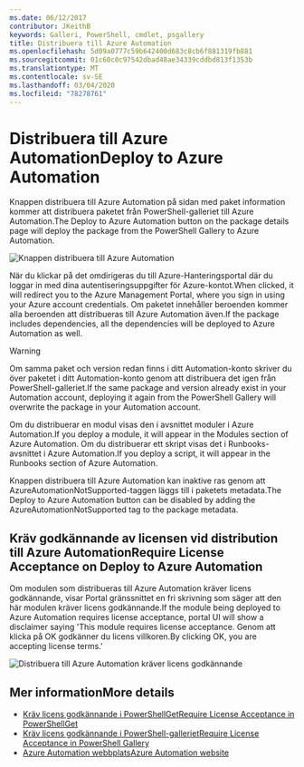 ```yaml
---
ms.date: 06/12/2017
contributor: JKeithB
keywords: Galleri, PowerShell, cmdlet, psgallery
title: Distribuera till Azure Automation
ms.openlocfilehash: 5d09a0777c59b642400d683c8cb6f881319fb881
ms.sourcegitcommit: 01c60c0c97542dbad48ae34339cddbd813f1353b
ms.translationtype: MT
ms.contentlocale: sv-SE
ms.lasthandoff: 03/04/2020
ms.locfileid: "78278761"
---
```

# <a name="deploy-to-azure-automation"></a><span data-ttu-id="70ace-103">Distribuera till Azure Automation</span><span class="sxs-lookup"><span data-stu-id="70ace-103">Deploy to Azure Automation</span></span>

<span data-ttu-id="70ace-104">Knappen distribuera till Azure Automation på sidan med paket information kommer att distribuera paketet från PowerShell-galleriet till Azure Automation.</span><span class="sxs-lookup"><span data-stu-id="70ace-104">The Deploy to Azure Automation button on the package details page will deploy the package from the PowerShell Gallery to Azure Automation.</span></span>

![Knappen distribuera till Azure Automation](media/deploy-to-azure-automation/DeployToAzureAutomationButton.png)

<span data-ttu-id="70ace-106">När du klickar på det omdirigeras du till Azure-Hanteringsportal där du loggar in med dina autentiseringsuppgifter för Azure-kontot.</span><span class="sxs-lookup"><span data-stu-id="70ace-106">When clicked, it will redirect you to the Azure Management Portal, where you sign in using your Azure account credentials.</span></span>
<span data-ttu-id="70ace-107">Om paketet innehåller beroenden kommer alla beroenden att distribueras till Azure Automation även.</span><span class="sxs-lookup"><span data-stu-id="70ace-107">If the package includes dependencies, all the dependencies will be deployed to Azure Automation as well.</span></span>

> [!WARNING]
> <span data-ttu-id="70ace-108">Om samma paket och version redan finns i ditt Automation-konto skriver du över paketet i ditt Automation-konto genom att distribuera det igen från PowerShell-galleriet.</span><span class="sxs-lookup"><span data-stu-id="70ace-108">If the same package and version already exist in your Automation account, deploying it again from the PowerShell Gallery will overwrite the package in your Automation account.</span></span>

<span data-ttu-id="70ace-109">Om du distribuerar en modul visas den i avsnittet moduler i Azure Automation.</span><span class="sxs-lookup"><span data-stu-id="70ace-109">If you deploy a module, it will appear in the Modules section of Azure Automation.</span></span>  <span data-ttu-id="70ace-110">Om du distribuerar ett skript visas det i Runbooks-avsnittet i Azure Automation.</span><span class="sxs-lookup"><span data-stu-id="70ace-110">If you deploy a script, it will appear in the Runbooks section of Azure Automation.</span></span>

<span data-ttu-id="70ace-111">Knappen distribuera till Azure Automation kan inaktive ras genom att AzureAutomationNotSupported-taggen läggs till i paketets metadata.</span><span class="sxs-lookup"><span data-stu-id="70ace-111">The Deploy to Azure Automation button can be disabled by adding the AzureAutomationNotSupported tag to the package metadata.</span></span>

## <a name="require-license-acceptance-on-deploy-to-azure-automation"></a><span data-ttu-id="70ace-112">Kräv godkännande av licensen vid distribution till Azure Automation</span><span class="sxs-lookup"><span data-stu-id="70ace-112">Require License Acceptance on Deploy to Azure Automation</span></span>

<span data-ttu-id="70ace-113">Om modulen som distribueras till Azure Automation kräver licens godkännande, visar Portal gränssnittet en fri skrivning som säger att den här modulen kräver licens godkännande.</span><span class="sxs-lookup"><span data-stu-id="70ace-113">If the module being deployed to Azure Automation requires license acceptance, portal UI will show a disclaimer saying 'This module requires license acceptance.</span></span> <span data-ttu-id="70ace-114">Genom att klicka på OK godkänner du licens villkoren.</span><span class="sxs-lookup"><span data-stu-id="70ace-114">By clicking OK, you are accepting license terms.'</span></span>

![Distribuera till Azure Automation kräver licens godkännande](media/deploy-to-azure-automation/DeployToAzureAutomationRequireLicenseAcceptanceDisclaimer.png)

## <a name="more-details"></a><span data-ttu-id="70ace-116">Mer information</span><span class="sxs-lookup"><span data-stu-id="70ace-116">More details</span></span>

- [<span data-ttu-id="70ace-117">Kräv licens godkännande i PowerShellGet</span><span class="sxs-lookup"><span data-stu-id="70ace-117">Require License Acceptance in PowerShellGet</span></span>](../../concepts/module-license-acceptance.md)
- [<span data-ttu-id="70ace-118">Kräv licens godkännande i PowerShell-galleriet</span><span class="sxs-lookup"><span data-stu-id="70ace-118">Require License Acceptance in PowerShell Gallery</span></span>](packages-that-require-license-acceptance.md)
- [<span data-ttu-id="70ace-119">Azure Automation webbplats</span><span class="sxs-lookup"><span data-stu-id="70ace-119">Azure Automation website</span></span>](https://azure.microsoft.com/services/automation/)
